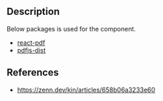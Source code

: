 ## Description

Below packages is used for the component.

- [react-pdf](https://github.com/wojtekmaj/react-pdf)
- [pdfjs-dist](https://github.com/mozilla/pdfjs-dist)

## References

- <https://zenn.dev/kin/articles/658b06a3233e60>
